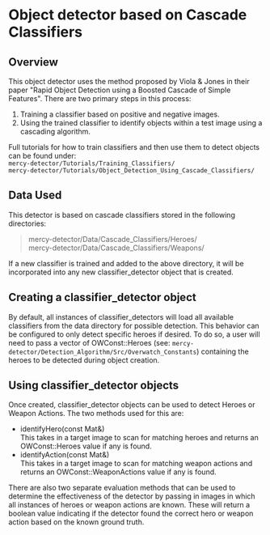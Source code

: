 # Object detector based on Cascade Classifiers 
## Overview
This object detector uses the method proposed by Viola & Jones in their paper "Rapid Object Detection using a Boosted Cascade of Simple Features". There are two primary steps in this process:

1. Training a classifier based on positive and negative images.
2. Using the trained classifier to identify objects within a test image using a cascading algorithm. 

Full tutorials for how to train classifiers and then use them to detect objects can be found under: <br>
`mercy-detector/Tutorials/Training_Classifiers/` <br>
`mercy-detector/Tutorials/Object_Detection_Using_Cascade_Classifiers/`

## Data Used
This detector is based on cascade classifiers stored in the following directories: 
>mercy-detector/Data/Cascade_Classifiers/Heroes/ <br>
mercy-detector/Data/Cascade_Classifiers/Weapons/

If a new classifier is trained and added to the above directory, it will be incorporated into any new classifier_detector object that is created.

## Creating a classifier_detector object
By default, all instances of classifier_detectors will load all available classifiers from the data directory for possible detection. This behavior can be configured to only detect specific heroes if desired. To do so, a user will need to pass a vector of OWConst::Heroes (see: `mercy-detector/Detection_Algorithm/Src/Overwatch_Constants`) containing the heroes to be detected during object creation.

## Using classifier_detector objects
Once created, classifier_detector objects can be used to detect Heroes or Weapon Actions. The two methods used for this are:
* identifyHero(const Mat&) <br>
This takes in a target image to scan for matching heroes and returns an OWConst::Heroes value if any is found.
* identifyAction(const Mat&) <br>
This takes in a target image to scan for matching weapon actions and returns an OWConst::WeaponActions value if any is found.

There are also two separate evaluation methods that can be used to determine the effectiveness of the detector by passing in images in which all instances of heroes or weapon actions are known. These will return a boolean value indicating if the detector found the correct hero or weapon action based on the known ground truth. 